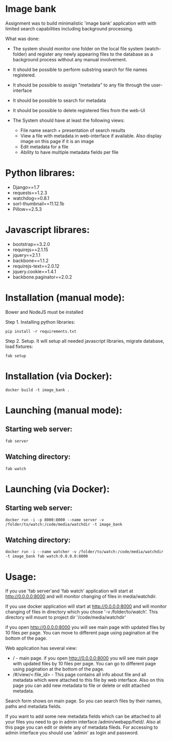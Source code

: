 Image bank
==========

Assignment was to build minimalistic 'image bank' application with with limited search capabilities including background processing.

What was done:

- The system should monitor one folder on the local file system (watch-folder) and register any newly appearing files to the database as a background process without any manual involvement.
- It should be possible to perform substring search for file names registered.
- It should be possible to assign "metadata" to any file through the user-interface
- It should be possible to search for metadata
- It should be possible to delete registered files from the web-UI
- The System should have at least the following views:

  - File name search + presentation of search results
  - View a file with metadata in web-interface if available. Also display image on this page if it is an image
  - Edit metadata for a file
  - Ability to have multiple metadata fields per file


Python librares:
================
- Django==1.7
- requests==1.2.3
- watchdog==0.8.1
- sorl-thumbnail==11.12.1b
- Pillow==2.5.3

Javascript librares:
====================
- bootstrap==3.2.0
- requirejs==2.1.15
- jquery==2.1.1
- backbone==1.1.2
- requirejs-text==2.0.12
- jquery.cookie==1.4.1
- backbone.paginator==2.0.2


Installation (manual mode):
===========================
Bower and NodeJS must be installed


Step 1. Installing python libraries:

    pip install -r requirements.txt

Step 2. Setup. It will setup all needed javascript libraries, migrate database, load fixtures:

    fab setup


Installation (via Docker):
==========================

    docker build -t image_bank .

Launching (manual mode):
========================

Starting web server:
--------------------

    fab server


Watching directory:
-------------------

    fab watch


Launching (via Docker):
========================

Starting web server:
--------------------

    docker run -i -p 8000:8000 --name server -v /folder/to/watch:/code/media/watchdir -t image_bank


Watching directory:
-------------------

    docker run -i --name watcher -v /folder/to/watch:/code/media/watchdir -t image_bank fab watch:0.0.0.0:8000


Usage:
======
If you use 'fab server'and 'fab watch' application will start at http://0.0.0.0:8000 and will monitor changing of files in media/watchdir.

If you use docker application will start at http://0.0.0.0:8000 and will monitor changing of files in directory which you chose '-v /folder/to/watch'. This directory will mount to project dir '/code/media/watchdir'

if you open http://0.0.0.0:8000 you will see main page with updated files by 10 files per page. You can move to different page using pagination at the bottom of the page.

Web application has several view:
  - / - main page. if you open http://0.0.0.0:8000 you will see main page with updated files by 10 files per page. You can go to different page using pagination at the bottom of the page.
  - /#/view/<:file_id> - This page contains all info about file and all metadata which were attached to this file by web interface. Also on this page you can add new metadata to file or delete or edit attached metadata.

Search form shows on main page. So you can search files by their names, paths and metadata fields.

If you want to add some new metadata fields which can be attached to all your files you need to go in admin interface /admin/webapp/field/. Also at this page you can edit or delete any of metadata fileds. For accessing to admin interface you should use 'admin' as login and password.

